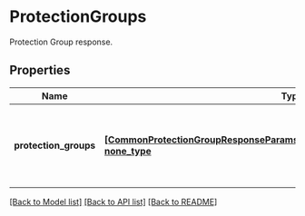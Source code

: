 # ProtectionGroups

Protection Group  response.

## Properties
Name | Type | Description | Notes
------------ | ------------- | ------------- | -------------
**protection_groups** | [**[CommonProtectionGroupResponseParams8f08b02618d44fe5Bb54Fce1dfb4f732], none_type**](CommonProtectionGroupResponseParams8f08b02618d44fe5Bb54Fce1dfb4f732.md) | Specifies the list of Protection Groups which were returned by the request. | [optional] 

[[Back to Model list]](../README.md#documentation-for-models) [[Back to API list]](../README.md#documentation-for-api-endpoints) [[Back to README]](../README.md)


